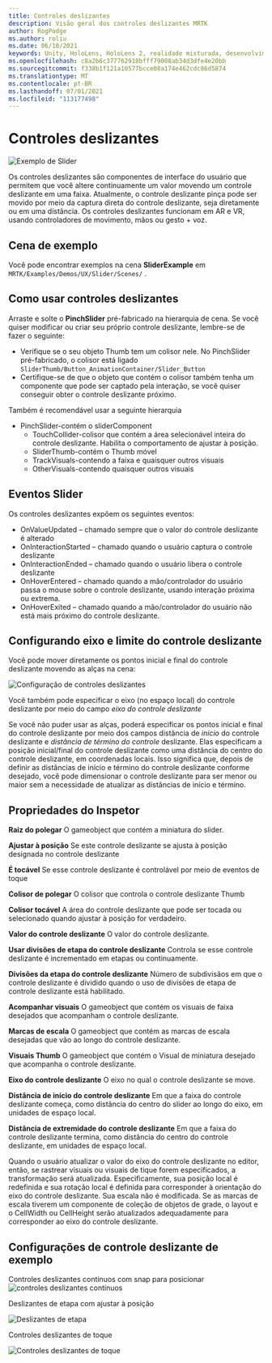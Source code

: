 ```yaml
---
title: Controles deslizantes
description: Visão geral dos controles deslizantes MRTK
author: RogPodge
ms.author: roliu
ms.date: 06/18/2021
keywords: Unity, HoloLens, HoloLens 2, realidade misturada, desenvolvimento, MRTK, controles deslizantes,
ms.openlocfilehash: c8a2b6c377762918bfff79008ab34d3dfe4e20bb
ms.sourcegitcommit: f338b1f121a10577bcce08a174e462cdc86d5874
ms.translationtype: MT
ms.contentlocale: pt-BR
ms.lasthandoff: 07/01/2021
ms.locfileid: "113177498"
---
```

# <a name="sliders"></a>Controles deslizantes

![Exemplo de Slider](../images/slider/MRTK_UX_Slider_Main.jpg)

Os controles deslizantes são componentes de interface do usuário que permitem que você altere continuamente um valor movendo um controle deslizante em uma faixa. Atualmente, o controle deslizante pinça pode ser movido por meio da captura direta do controle deslizante, seja diretamente ou em uma distância. Os controles deslizantes funcionam em AR e VR, usando controladores de movimento, mãos ou gesto + voz.

## <a name="example-scene"></a>Cena de exemplo

Você pode encontrar exemplos na cena **SliderExample** em `MRTK/Examples/Demos/UX/Slider/Scenes/` .

## <a name="how-to-use-sliders"></a>Como usar controles deslizantes

Arraste e solte o **PinchSlider** pré-fabricado na hierarquia de cena. Se você quiser modificar ou criar seu próprio controle deslizante, lembre-se de fazer o seguinte:

- Verifique se o seu objeto Thumb tem um colisor nele. No PinchSlider pré-fabricado, o colisor está ligado `SliderThumb/Button_AnimationContainer/Slider_Button`
- Certifique-se de que o objeto que contém o colisor também tenha um componente que pode ser captado pela interação, se você quiser conseguir obter o controle deslizante próximo.

Também é recomendável usar a seguinte hierarquia

- PinchSlider-contém o sliderComponent
  - TouchCollider-colisor que contém a área selecionável inteira do controle deslizante. Habilita o comportamento de ajustar à posição.
  - SliderThumb-contém o Thumb móvel
  - TrackVisuals-contendo a faixa e quaisquer outros visuais
  - OtherVisuals-contendo quaisquer outros visuais

## <a name="slider-events"></a>Eventos Slider

Os controles deslizantes expõem os seguintes eventos:

- OnValueUpdated – chamado sempre que o valor do controle deslizante é alterado
- OnInteractionStarted – chamado quando o usuário captura o controle deslizante
- OnInteractionEnded – chamado quando o usuário libera o controle deslizante
- OnHoverEntered – chamado quando a mão/controlador do usuário passa o mouse sobre o controle deslizante, usando interação próxima ou extrema.
- OnHoverExited – chamado quando a mão/controlador do usuário não está mais próximo do controle deslizante.

## <a name="configuring-slider-bound-and-axis"></a>Configurando eixo e limite do controle deslizante

Você pode mover diretamente os pontos inicial e final do controle deslizante movendo as alças na cena:

![Configuração de controles deslizantes](../images/sliders/MRTK_Sliders_Setup.png)

Você também pode especificar o eixo (no espaço local) do controle deslizante por meio do campo _eixo do controle deslizante_

Se você não puder usar as alças, poderá especificar os pontos inicial e final do controle deslizante por meio dos campos distância de _início_ do controle deslizante e _distância de término do controle_ deslizante. Elas especificam a posição inicial/final do controle deslizante como uma distância do centro do controle deslizante, em coordenadas locais. Isso significa que, depois de definir as distâncias de início e término do controle deslizante conforme desejado, você pode dimensionar o controle deslizante para ser menor ou maior sem a necessidade de atualizar as distâncias de início e término.

## <a name="inspector-properties"></a>Propriedades do Inspetor

**Raiz do polegar** O gameobject que contém a miniatura do slider.

**Ajustar à posição** Se este controle deslizante se ajusta à posição designada no controle deslizante

**É tocável** Se esse controle deslizante é controlável por meio de eventos de toque

**Colisor de polegar** O colisor que controla o controle deslizante Thumb

**Colisor tocável** A área do controle deslizante que pode ser tocada ou selecionado quando ajustar à posição for verdadeiro.

**Valor do controle deslizante** O valor do controle deslizante.

**Usar divisões de etapa do controle deslizante** Controla se esse controle deslizante é incrementado em etapas ou continuamente.

**Divisões da etapa do controle deslizante** Número de subdivisãos em que o controle deslizante é dividido quando o uso de divisões de etapa de controle deslizante está habilitado.

**Acompanhar visuais** O gameobject que contém os visuais de faixa desejados que acompanham o controle deslizante.

**Marcas de escala** O gameobject que contém as marcas de escala desejadas que vão ao longo do controle deslizante.

**Visuais Thumb** O gameobject que contém o Visual de miniatura desejado que acompanha o controle deslizante.

**Eixo do controle deslizante** O eixo no qual o controle deslizante se move.

**Distância de início do controle deslizante** Em que a faixa do controle deslizante começa, como distância do centro do slider ao longo do eixo, em unidades de espaço local.

**Distância de extremidade do controle deslizante** Em que a faixa do controle deslizante termina, como distância do centro do controle deslizante, em unidades de espaço local.

Quando o usuário atualizar o valor do eixo do controle deslizante no editor, então, se rastrear visuais ou visuais de tique forem especificados, a transformação será atualizada.
Especificamente, sua posição local é redefinida e sua rotação local é definida para corresponder à orientação do eixo do controle deslizante.
Sua escala não é modificada.
Se as marcas de escala tiverem um componente de coleção de objetos de grade, o layout e o CellWidth ou CellHeight serão atualizados adequadamente para corresponder ao eixo do controle deslizante.

## <a name="example-slider-configurations"></a>Configurações de controle deslizante de exemplo

Controles deslizantes contínuos com snap para posicionar ![ controles deslizantes contínuos](https://user-images.githubusercontent.com/39840334/122488212-d410a400-cf91-11eb-8d31-fc7584ddc465.gif)

Deslizantes de etapa com ajustar à posição

![Deslizantes de etapa](https://user-images.githubusercontent.com/39840334/122488226-dc68df00-cf91-11eb-9459-89655bbb054d.gif)

Controles deslizantes de toque

![Controles deslizantes de toque](https://user-images.githubusercontent.com/39840334/122488221-d8d55800-cf91-11eb-91a1-bb12debe2797.gif)
